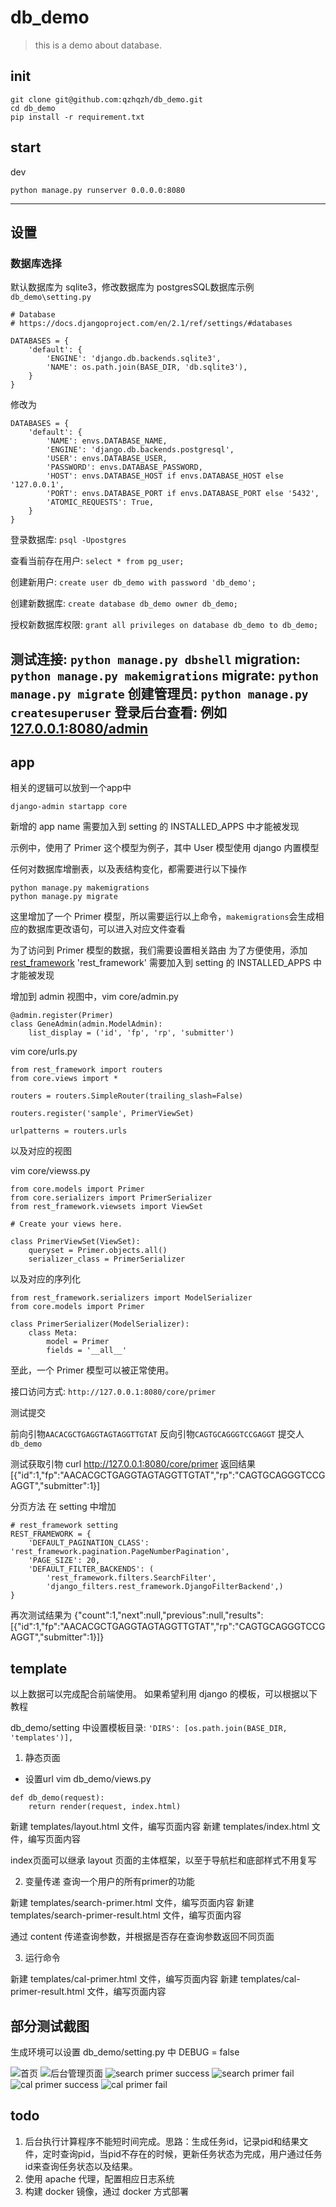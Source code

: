 # db_demo

> this is a demo about database.


## init

```
git clone git@github.com:qzhqzh/db_demo.git
cd db_demo
pip install -r requirement.txt
```

## start

dev
```angular2html
python manage.py runserver 0.0.0.0:8080
```

---

## 设置
### 数据库选择
默认数据库为 sqlite3，修改数据库为 postgresSQL数据库示例
`db_demo\setting.py`
```
# Database
# https://docs.djangoproject.com/en/2.1/ref/settings/#databases

DATABASES = {
    'default': {
        'ENGINE': 'django.db.backends.sqlite3',
        'NAME': os.path.join(BASE_DIR, 'db.sqlite3'),
    }
}
```
修改为
```angular2html
DATABASES = {
    'default': {
        'NAME': envs.DATABASE_NAME,
        'ENGINE': 'django.db.backends.postgresql',
        'USER': envs.DATABASE_USER,
        'PASSWORD': envs.DATABASE_PASSWORD,
        'HOST': envs.DATABASE_HOST if envs.DATABASE_HOST else '127.0.0.1',
        'PORT': envs.DATABASE_PORT if envs.DATABASE_PORT else '5432',
        'ATOMIC_REQUESTS': True,
    }
}
```

登录数据库: `psql -Upostgres`

查看当前存在用户: `select * from pg_user;`

创建新用户: `create user db_demo with password 'db_demo';`

创建新数据库: `create database db_demo owner db_demo;`

授权新数据库权限: `grant all privileges on database db_demo to db_demo;`


测试连接: `python manage.py dbshell`
migration: `python manage.py makemigrations`
migrate: `python manage.py migrate`
创建管理员: `python manage.py createsuperuser`
登录后台查看: 例如 [127.0.0.1:8080/admin ](127.0.0.1:8080/admin)
---

## app
相关的逻辑可以放到一个app中

```angular2html
django-admin startapp core
```
新增的 app name 需要加入到 setting 的 INSTALLED_APPS 中才能被发现
 
示例中，使用了 Primer 这个模型为例子，其中 User 模型使用 django 内置模型

任何对数据库增删表，以及表结构变化，都需要进行以下操作
```angular2html
python manage.py makemigrations
python manage.py migrate
```
这里增加了一个 Primer 模型，所以需要运行以上命令，`makemigrations`会生成相应的数据库更改语句，可以进入对应文件查看

为了访问到 Primer 模型的数据，我们需要设置相关路由
为了方便使用，添加 [rest_framework](https://www.django-rest-framework.org/)
'rest_framework' 需要加入到 setting 的 INSTALLED_APPS 中才能被发现

增加到 admin 视图中，vim core/admin.py
```angularjs
@admin.register(Primer)
class GeneAdmin(admin.ModelAdmin):
    list_display = ('id', 'fp', 'rp', 'submitter')
```


vim core/urls.py
```angularjs
from rest_framework import routers
from core.views import *

routers = routers.SimpleRouter(trailing_slash=False)

routers.register('sample', PrimerViewSet)

urlpatterns = routers.urls
```

以及对应的视图

vim core/viewss.py
```angularjs
from core.models import Primer
from core.serializers import PrimerSerializer
from rest_framework.viewsets import ViewSet

# Create your views here.

class PrimerViewSet(ViewSet):
    queryset = Primer.objects.all()
    serializer_class = PrimerSerializer
```

以及对应的序列化
```angularjs
from rest_framework.serializers import ModelSerializer
from core.models import Primer

class PrimerSerializer(ModelSerializer):
    class Meta:
        model = Primer
        fields = '__all__'
```

至此，一个 Primer 模型可以被正常使用。

接口访问方式: `http://127.0.0.1:8080/core/primer`

测试提交

前向引物`AACACGCTGAGGTAGTAGGTTGTAT`
反向引物`CAGTGCAGGGTCCGAGGT`
提交人`db_demo`

测试获取引物
curl http://127.0.0.1:8080/core/primer
返回结果 
[{"id":1,"fp":"AACACGCTGAGGTAGTAGGTTGTAT","rp":"CAGTGCAGGGTCCGAGGT","submitter":1}]

分页方法
在 setting 中增加
```angularjs
# rest_framework setting
REST_FRAMEWORK = {
    'DEFAULT_PAGINATION_CLASS': 'rest_framework.pagination.PageNumberPagination',
    'PAGE_SIZE': 20,
    'DEFAULT_FILTER_BACKENDS': (
        'rest_framework.filters.SearchFilter',
        'django_filters.rest_framework.DjangoFilterBackend',)
}
```
再次测试结果为
{"count":1,"next":null,"previous":null,"results":[{"id":1,"fp":"AACACGCTGAGGTAGTAGGTTGTAT","rp":"CAGTGCAGGGTCCGAGGT","submitter":1}]}

## template
以上数据可以完成配合前端使用。
如果希望利用 django 的模板，可以根据以下教程

db_demo/setting 中设置模板目录: `'DIRS': [os.path.join(BASE_DIR, 'templates')],`

1. 静态页面
* 设置url
vim db_demo/views.py
```angularjs
def db_demo(request):
    return render(request, index.html)
```
新建 templates/layout.html 文件，编写页面内容
新建 templates/index.html 文件，编写页面内容

index页面可以继承 layout 页面的主体框架，以至于导航栏和底部样式不用复写

2. 变量传递
查询一个用户的所有primer的功能

新建 templates/search-primer.html 文件，编写页面内容
新建 templates/search-primer-result.html 文件，编写页面内容

通过 content 传递查询参数，并根据是否存在查询参数返回不同页面

3. 运行命令

新建 templates/cal-primer.html 文件，编写页面内容
新建 templates/cal-primer-result.html 文件，编写页面内容


## 部分测试截图

生成环境可以设置 db_demo/setting.py 中 DEBUG = false

![首页](storage/temp/index.png)
![后台管理页面](storage/temp/admin.png)
![search primer success](storage/temp/search_primer_success.png)
![search primer fail](storage/temp/search_primer_fail.png)
![cal primer success](storage/temp/cal_primer_success.png)
![cal primer fail](storage/temp/cal_primer_fail.png)



## todo

1. 后台执行计算程序不能短时间完成。思路：生成任务id，记录pid和结果文件，定时查询pid，当pid不存在的时候，更新任务状态为完成，用户通过任务id来查询任务状态以及结果。
2. 使用 apache 代理，配置相应日志系统
3. 构建 docker 镜像，通过 docker 方式部署
